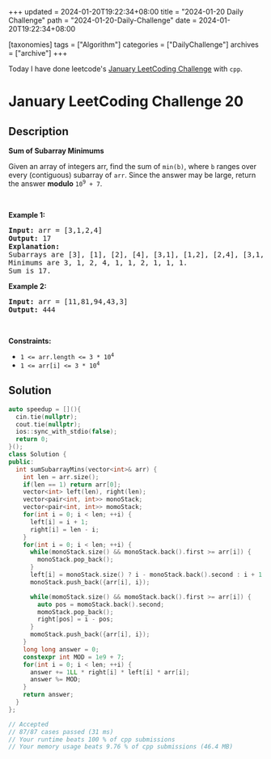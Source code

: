 +++
updated = 2024-01-20T19:22:34+08:00
title = "2024-01-20 Daily Challenge"
path = "2024-01-20-Daily-Challenge"
date = 2024-01-20T19:22:34+08:00

[taxonomies]
tags = ["Algorithm"]
categories = ["DailyChallenge"]
archives = ["archive"]
+++

Today I have done leetcode's [January LeetCoding Challenge](https://leetcode.com/problems/sum-of-subarray-minimums/) with `cpp`.

<!-- more -->

# January LeetCoding Challenge 20

## Description

**Sum of Subarray Minimums**

<p>Given an array of integers arr, find the sum of <code>min(b)</code>, where <code>b</code> ranges over every (contiguous) subarray of <code>arr</code>. Since the answer may be large, return the answer <strong>modulo</strong> <code>10<sup>9</sup> + 7</code>.</p>

<p>&nbsp;</p>
<p><strong class="example">Example 1:</strong></p>

<pre>
<strong>Input:</strong> arr = [3,1,2,4]
<strong>Output:</strong> 17
<strong>Explanation:</strong> 
Subarrays are [3], [1], [2], [4], [3,1], [1,2], [2,4], [3,1,2], [1,2,4], [3,1,2,4]. 
Minimums are 3, 1, 2, 4, 1, 1, 2, 1, 1, 1.
Sum is 17.
</pre>

<p><strong class="example">Example 2:</strong></p>

<pre>
<strong>Input:</strong> arr = [11,81,94,43,3]
<strong>Output:</strong> 444
</pre>

<p>&nbsp;</p>
<p><strong>Constraints:</strong></p>

<ul>
	<li><code>1 &lt;= arr.length &lt;= 3 * 10<sup>4</sup></code></li>
	<li><code>1 &lt;= arr[i] &lt;= 3 * 10<sup>4</sup></code></li>
</ul>


## Solution

``` cpp
auto speedup = [](){
  cin.tie(nullptr);
  cout.tie(nullptr);
  ios::sync_with_stdio(false);
  return 0;
}();
class Solution {
public:
  int sumSubarrayMins(vector<int>& arr) {
    int len = arr.size();
    if(len == 1) return arr[0];
    vector<int> left(len), right(len);
    vector<pair<int, int>> monoStack;
    vector<pair<int, int>> momoStack;
    for(int i = 0; i < len; ++i) {
      left[i] = i + 1;
      right[i] = len - i;
    }
    for(int i = 0; i < len; ++i) {
      while(monoStack.size() && monoStack.back().first >= arr[i]) {
        monoStack.pop_back();
      }
      left[i] = monoStack.size() ? i - monoStack.back().second : i + 1;
      monoStack.push_back({arr[i], i});

      while(momoStack.size() && momoStack.back().first >= arr[i]) {
        auto pos = momoStack.back().second;
        momoStack.pop_back();
        right[pos] = i - pos;
      }
      momoStack.push_back({arr[i], i});
    }
    long long answer = 0;
    constexpr int MOD = 1e9 + 7;
    for(int i = 0; i < len; ++i) {
      answer += 1LL * right[i] * left[i] * arr[i];
      answer %= MOD;
    }
    return answer;
  }
};

// Accepted
// 87/87 cases passed (31 ms)
// Your runtime beats 100 % of cpp submissions
// Your memory usage beats 9.76 % of cpp submissions (46.4 MB)
```
